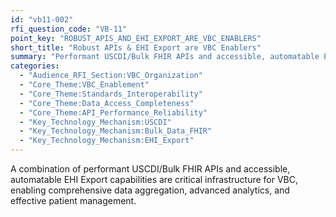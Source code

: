 ```yaml
---
id: "vb11-002"
rfi_question_code: "VB-11"
point_key: "ROBUST_APIS_AND_EHI_EXPORT_ARE_VBC_ENABLERS"
short_title: "Robust APIs & EHI Export are VBC Enablers"
summary: "Performant USCDI/Bulk FHIR APIs and accessible, automatable EHI Export are critical VBC infrastructure for data aggregation, analytics, and patient management."
categories:
  - "Audience_RFI_Section:VBC_Organization"
  - "Core_Theme:VBC_Enablement"
  - "Core_Theme:Standards_Interoperability"
  - "Core_Theme:Data_Access_Completeness"
  - "Core_Theme:API_Performance_Reliability"
  - "Key_Technology_Mechanism:USCDI"
  - "Key_Technology_Mechanism:Bulk_Data_FHIR"
  - "Key_Technology_Mechanism:EHI_Export"
---
```

A combination of performant USCDI/Bulk FHIR APIs and accessible, automatable EHI Export capabilities are critical infrastructure for VBC, enabling comprehensive data aggregation, advanced analytics, and effective patient management.

